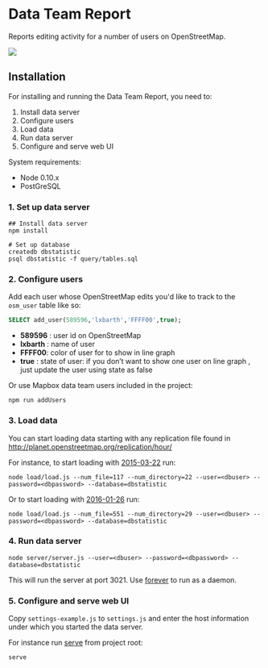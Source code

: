 # Data Team Report

Reports editing activity for a number of users on OpenStreetMap.

![](https://cloud.githubusercontent.com/assets/126868/11736531/80103dba-9ff5-11e5-8455-5756326d5555.png)

## Installation

For installing and running the Data Team Report, you need to:

1. Install data server
2. Configure users
3. Load data
4. Run data server
5. Configure and serve web UI

System requirements:

- Node 0.10.x
- PostGreSQL

### 1. Set up data server

    ## Install data server
    npm install

    # Set up database
    createdb dbstatistic
    psql dbstatistic -f query/tables.sql

### 2. Configure users

Add each user whose OpenStreetMap edits you'd like to track to the `osm_user` table like so:


``` sql 
SELECT add_user(589596,'lxbarth','FFFF00',true);

```

- **589596** : user id on OpenStreetMap
- **lxbarth** : name of user
- **FFFF00**: color of user for to show in line graph
- **true** : state of user: if you don’t want to show one user on line graph , just update the user using state as false

Or use Mapbox data team users included in the project:

    npm run addUsers

### 3. Load data

You can start loading data starting with any replication file found in http://planet.openstreetmap.org/replication/hour/

For instance, to start loading with [2015-03-22](https://s3.amazonaws.com/osm-changesets/hour/000/022/117.osc.gz) run:

    node load/load.js --num_file=117 --num_directory=22 --user=<dbuser> --password=<dbpassword> --database=dbstatistic

Or to start loading with [2016-01-26](https://s3.amazonaws.com/osm-changesets/hour/000/029/551.osc.gz) run:

    node load/load.js --num_file=551 --num_directory=29 --user=<dbuser> --password=<dbpassword> --database=dbstatistic

### 4. Run data server

    node server/server.js --user=<dbuser> --password=<dbpassword> --database=dbstatistic

This will run the server at port 3021. Use [forever](http://labs.telasocial.com/nodejs-forever-daemon/) to run as a daemon.

### 5. Configure and serve web UI

Copy `settings-example.js` to `settings.js` and enter the host information under which you started the data server.

For instance run [serve](https://www.npmjs.com/package/serve) from project root:

    serve
